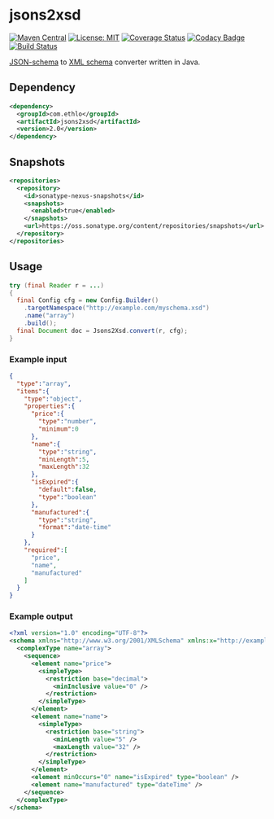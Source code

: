 jsons2xsd
=========
[![Maven Central](https://img.shields.io/maven-central/v/com.ethlo.schematools/jsons2xsd.svg)](http://search.maven.org/#search%7Cga%7C1%7Cg%3A%22com.ethlo.schematools%22)
[![License: MIT](https://img.shields.io/badge/License-MIT-yellow.svg)](LICENSE)
[![Coverage Status](https://coveralls.io/repos/github/ethlo/jsons2xsd/badge.svg?branch=v2.0)](https://coveralls.io/github/ethlo/jsons2xsd?branch=v2.0)
[![Codacy Badge](https://api.codacy.com/project/badge/Grade/b60e8e4fd0d541c5ac669c971850316f)](https://www.codacy.com/app/ethlo/jsons2xsd?utm_source=github.com&amp;utm_medium=referral&amp;utm_content=ethlo/jsons2xsd&amp;utm_campaign=Badge_Grade)
[![Build Status](https://travis-ci.org/ethlo/jsons2xsd.svg?branch=v2.0)](https://travis-ci.org/ethlo/jsons2xsd)

[JSON-schema](http://json-schema.org/) to [XML schema](https://www.w3.org/TR/xmlschema11-1/) converter written in Java.

## Dependency
```xml
<dependency>
  <groupId>com.ethlo</groupId>
  <artifactId>jsons2xsd</artifactId>
  <version>2.0</version>
</dependency>
```
## Snapshots

```xml
<repositories>
  <repository>
    <id>sonatype-nexus-snapshots</id>
    <snapshots>
      <enabled>true</enabled>
    </snapshots>
    <url>https://oss.sonatype.org/content/repositories/snapshots</url>
  </repository>
</repositories>
```

## Usage

```java
try (final Reader r = ...)
{
  final Config cfg = new Config.Builder()
    .targetNamespace("http://example.com/myschema.xsd")
    .name("array")
    .build();
  final Document doc = Jsons2Xsd.convert(r, cfg);
}
```

### Example input
```json
{
  "type":"array",
  "items":{
    "type":"object",
    "properties":{
      "price":{
        "type":"number",
        "minimum":0
      },
      "name":{
        "type":"string",
        "minLength":5,
        "maxLength":32
      },
      "isExpired":{
        "default":false,
        "type":"boolean"
      },
      "manufactured":{
        "type":"string",
        "format":"date-time"
      }
    },
    "required":[
      "price",
      "name",
      "manufactured"
    ]
  }
}
```

### Example output
```xml
<?xml version="1.0" encoding="UTF-8"?>
<schema xmlns="http://www.w3.org/2001/XMLSchema" xmlns:x="http://example.com/myschema.xsd" elementFormDefault="qualified" targetNamespace="http://example.com/myschema.xsd">
  <complexType name="array">
    <sequence>
      <element name="price">
        <simpleType>
          <restriction base="decimal">
            <minInclusive value="0" />
          </restriction>
        </simpleType>
      </element>
      <element name="name">
        <simpleType>
          <restriction base="string">
            <minLength value="5" />
            <maxLength value="32" />
          </restriction>
        </simpleType>
      </element>
      <element minOccurs="0" name="isExpired" type="boolean" />
      <element name="manufactured" type="dateTime" />
    </sequence>
  </complexType>
</schema>
```
